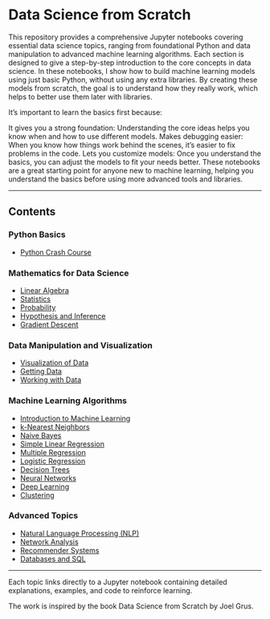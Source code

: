 # Data Science from Scratch

This repository provides a comprehensive Jupyter notebooks covering essential data science topics, ranging from foundational Python and data manipulation to advanced machine learning algorithms. Each section is designed to give a step-by-step introduction to the core concepts in data science. In these notebooks, I show how to build machine learning models using just basic Python, without using any extra libraries. By creating these models from scratch, the goal is to understand how they really work, which helps to better use them later with libraries.

It’s important to learn the basics first because:

It gives you a strong foundation: Understanding the core ideas helps you know when and how to use different models.
Makes debugging easier: When you know how things work behind the scenes, it’s easier to fix problems in the code.
Lets you customize models: Once you understand the basics, you can adjust the models to fit your needs better.
These notebooks are a great starting point for anyone new to machine learning, helping you understand the basics before using more advanced tools and libraries.

---

## Contents

### **Python Basics**
   - [Python Crash Course](https://github.com/tanu-khanuja/Data-science-from-scratch/blob/main/02_python_crash_course.ipynb)

### **Mathematics for Data Science**
   - [Linear Algebra](https://github.com/tanu-khanuja/Data-science-from-scratch/blob/main/03_linear_algebra.ipynb)
   - [Statistics](https://github.com/tanu-khanuja/Data-science-from-scratch/blob/main/05_Statistics.ipynb)
   - [Probability](https://github.com/tanu-khanuja/Data-science-from-scratch/blob/main/06_Probability.ipynb)
   - [Hypothesis and Inference](https://github.com/tanu-khanuja/Data-science-from-scratch/blob/main/07_hypothesis_and_inference.ipynb)
   - [Gradient Descent](https://github.com/tanu-khanuja/Data-science-from-scratch/blob/main/08_gradient_descent.ipynb)

### **Data Manipulation and Visualization**
   - [Visualization of Data](https://github.com/tanu-khanuja/Data-science-from-scratch/blob/main/04_visualization_of_data.ipynb)
   - [Getting Data](https://github.com/tanu-khanuja/Data-science-from-scratch/blob/main/09_Getting%20data.ipynb)
   - [Working with Data](https://github.com/tanu-khanuja/Data-science-from-scratch/blob/main/10_working_with_data.ipynb)

### **Machine Learning Algorithms**
   - [Introduction to Machine Learning](https://github.com/tanu-khanuja/Data-science-from-scratch/blob/main/11_machine_learning.ipynb)
   - [k-Nearest Neighbors](https://github.com/tanu-khanuja/Data-science-from-scratch/blob/main/12_k-nearest_neighbors.ipynb)
   - [Naive Bayes](https://github.com/tanu-khanuja/Data-science-from-scratch/blob/main/13_naive_bayes.ipynb)
   - [Simple Linear Regression](https://github.com/tanu-khanuja/Data-science-from-scratch/blob/main/14_Simple_linear_regression.ipynb)
   - [Multiple Regression](https://github.com/tanu-khanuja/Data-science-from-scratch/blob/main/15_Multiple_Regression.ipynb)
   - [Logistic Regression](https://github.com/tanu-khanuja/Data-science-from-scratch/blob/main/16_Logistic%20Regression.ipynb)
   - [Decision Trees](https://github.com/tanu-khanuja/Data-science-from-scratch/blob/main/17_decision_trees.ipynb)
   - [Neural Networks](https://github.com/tanu-khanuja/Data-science-from-scratch/blob/main/18_neural_networks.ipynb)
   - [Deep Learning](https://github.com/tanu-khanuja/Data-science-from-scratch/blob/main/19_deep_learning.ipynb)
   - [Clustering](https://github.com/tanu-khanuja/Data-science-from-scratch/blob/main/20_clustering.ipynb)

### **Advanced Topics**
   - [Natural Language Processing (NLP)](https://github.com/tanu-khanuja/Data-science-from-scratch/blob/main/21_NLP.ipynb)
   - [Network Analysis](https://github.com/tanu-khanuja/Data-science-from-scratch/blob/main/22_network_analysis.ipynb)
   - [Recommender Systems](https://github.com/tanu-khanuja/Data-science-from-scratch/blob/main/23_recommender_systems.ipynb)
   - [Databases and SQL](https://github.com/tanu-khanuja/Data-science-from-scratch/blob/main/24_databases_and_SQL.ipynb)

---

Each topic links directly to a Jupyter notebook containing detailed explanations, examples, and code to reinforce learning.

The work is inspired by the book Data Science from Scratch by Joel Grus. 




